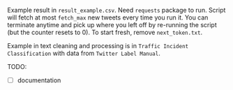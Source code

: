Example result in `result_example.csv`. Need `requests` package to run. Script will fetch at most `fetch_max` new tweets every time you run it. You can terminate anytime and pick up where you left off by re-running the script (but the counter resets to 0). To start fresh, remove `next_token.txt`.

Example in text cleaning and processing is in `Traffic Incident Classification` with data from `Twitter Label Manual`.

TODO:

- [ ] documentation
